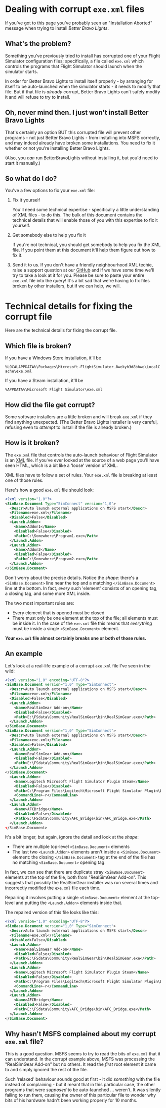 # Dealing with corrupt `exe.xml` files

If you've got to this page you've probably seen an "Installation Aborted" message when trying to install _Better Bravo Lights_.

## What's the problem?

Something you've previously tried to install has
corrupted one of your Flight Simulator configuration files; specifically, a file called `exe.xml` which controls the programs that Flight Simulator should launch when the simulator starts.

In order for Better Bravo Lights to install itself properly - by arranging for itself to be auto-launched when the simulator starts - it needs to modify that file. But if that file is _already_ corrupt, Better Bravo Lights can't safely modify it and will refuse to try to install.

## Oh, never mind then. I just won't install Better Bravo Lights

That's certainly an option BUT this corrupted file will prevent other programs - not just Better Bravo Lights - from installing into MSFS correctly, and may indeed already have broken some installations. You need to fix it whether or not you're installing Better Bravo Lights.

(Also, you _can_ run BetterBravoLights without installing it, but you'd need to start it manually.)

## So what do I do?

You've a few options to fix your `exe.xml` file:

1. Fix it yourself

   You'll need some technical expertise - specifically a little understanding of XML files - to do this. The bulk of this document contains the technical details that will enable those of you with this expertise to fix it yourself.

1. Get somebody else to help you fix it

   If you're not technical, you should get somebody to help you fix the XML file. If you point them at this document it'll help them figure out how to fix it.

1. Send it to us. If you don't have a friendly neighbourhood XML techie, raise a support question at our [GitHub](https://github.com/RoystonS/BetterBravoLights/issues/new/choose) and if we have some time we'll try to take a look at it for you. Please be sure to paste your entire `exe.xml` file into the query! It's a bit sad that we're having to fix files broken by other installers, but if we can help, we will.

# Technical details for fixing the corrupt file

Here are the technical details for fixing the corrupt file.

## Which file is broken?

If you have a Windows Store installation, it'll be

`%LOCALAPPDATA%\Packages\Microsoft.FlightSimulator_8wekyb3d8bbwe\LocalCache\exe.xml`

If you have a Steam installation, it'll be

`%APPDATA%\Microsoft Flight Simulator\exe.xml`

<!--
The Better Bravo Lights installer should have given you the precise path to the broken file; the path will vary from installation to installation.
-->

## How did the file get corrupt?

Some software installers are a little broken and will break `exe.xml` if they find anything unexpected. (The Better Bravo Lights installer is very careful, refusing even to _attempt_ to install if the file is already broken.)

## How is it broken?

The `exe.xml` file that controls the auto-launch behaviour of Flight Simulator is an [XML](https://en.wikipedia.org/wiki/XML) file. If you've ever looked at the source of a web page you'll have seen HTML, which is a bit like a 'loose' version of XML.

XML files have to follow a set of rules. Your `exe.xml` file is breaking at least one of those rules.

Here's how a good `exe.xml` file should look:

```xml
<?xml version="1.0"?>
<SimBase.Document Type="SimConnect" version="1,0">
  <Descr>Auto launch external applications on MSFS start</Descr>
  <Filename>exe.xml</Filename>
  <Disabled>False</Disabled>
  <Launch.Addon>
    <Name>Addon1</Name>
    <Disabled>False</Disabled>
    <Path>C:\Somewhere\Program1.exe</Path>
  </Launch.Addon>
  <Launch.Addon>
    <Name>Addon2</Name>
    <Disabled>False</Disabled>
    <Path>C:\Somewhere\Program2.exe</Path>
  </Launch.Addon>
</SimBase.Document>
```

Don't worry about the precise details. Notice the _shape_: there's a `<SimBase.Document>` line near the top and a matching `</SimBase.Document>` line at the bottom. In fact, _every_ such 'element' consists of an opening tag, a closing tag, and some more XML inside.

The two most important rules are:

- Every element that is opened must be closed
- There must only be one element at the top of the file; all elements must be inside it. In the case of the `exe.xml` file this means that _everything_ must be inside a single `<SimBase.Document>` element.

**Your `exe.xml` file almost certainly breaks one or both of those rules.**

## An example

Let's look at a real-life example of a corrupt `exe.xml` file I've seen in the wild:

```xml
<?xml version="1.0" encoding="UTF-8"?>
<SimBase.Document version="1,0" Type="SimConnect">
  <Descr>Auto launch external applications on MSFS start</Descr>
  <Filename>exe.xml</Filename>
  <Disabled>False</Disabled>
  <Launch.Addon>
    <Name>RealSimGear Add-on</Name>
    <Disabled>False</Disabled>
    <Path>E:\FSdata\Community\RealSimGear\bin\RealSimGear.exe</Path>
  </Launch.Addon>
</SimBase.Document>
<SimBase.Document version="1,0" Type="SimConnect">
  <Descr>Auto launch external applications on MSFS start</Descr>
  <Filename>exe.xml</Filename>
  <Disabled>False</Disabled>
  <Launch.Addon>
    <Name>RealSimGear Add-on</Name>
    <Disabled>False</Disabled>
    <Path>E:\FSdata\Community\RealSimGear\bin\RealSimGear.exe</Path>
  </Launch.Addon>
</SimBase.Document>
  <Launch.Addon>
    <Name>Logitech Microsoft Flight Simulator Plugin Steam</Name>
    <Disabled>False</Disabled>
    <Path>C:\Program Files\Logitech\Microsoft Flight Simulator Plugin\LogiMicrosoftFlightSimulator.exe</Path>
    <CommandLine>-r</CommandLine>
  </Launch.Addon>
  <Launch.Addon>
    <Name>AFCBridge</Name>
    <Disabled>False</Disabled>
    <Path>E:\FSdata\community\AFC_Bridge\bin\AFC_Bridge.exe</Path>
  </Launch.Addon>
</SimBase.Document>
```

It's a bit longer, but again, ignore the detail and look at the _shape_:

- There are multiple top-level `<SimBase.Document>` elements
- The last two `<Launch.Addon>` elements aren't inside a `<SimBase.Document>` element: the closing `</SimBase.Document>` tag at the end of the file has no matching `<SimBase.Document>` opening tag.

In fact, we can see that there are duplicate stray `<SimBase.Document>` elements at the top of the file, both from "RealSimGear Add-on". This suggests that possibly the RealSimGear installer was run several times and incorrectly modified the `exe.xml` file each time.

Repairing it involves putting a single `<SimBase.Document>` element at the top-level and putting the `<Launch.Addon>` elements inside that.

The repaired version of this file looks like this:

```xml
<?xml version="1.0" encoding="UTF-8"?>
<SimBase.Document version="1,0" Type="SimConnect">
  <Descr>Auto launch external applications on MSFS start</Descr>
  <Filename>exe.xml</Filename>
  <Disabled>False</Disabled>
  <Launch.Addon>
    <Name>RealSimGear Add-on</Name>
    <Disabled>False</Disabled>
    <Path>E:\FSdata\Community\RealSimGear\bin\RealSimGear.exe</Path>
  </Launch.Addon>
  <Launch.Addon>
    <Name>Logitech Microsoft Flight Simulator Plugin Steam</Name>
    <Disabled>False</Disabled>
    <Path>C:\Program Files\Logitech\Microsoft Flight Simulator Plugin\LogiMicrosoftFlightSimulator.exe</Path>
    <CommandLine>-r</CommandLine>
  </Launch.Addon>
  <Launch.Addon>
    <Name>AFCBridge</Name>
    <Disabled>False</Disabled>
    <Path>E:\FSdata\Community\AFC_Bridge\bin\AFC_Bridge.exe</Path>
  </Launch.Addon>
</SimBase.Document>
```

## Why hasn't MSFS complained about my corrupt `exe.xml` file?

This is a good question. MSFS seems to try to read the bits of `exe.xml` that it can understand. In the corrupt example above, MSFS was processing the "RealSimGear Add-on" but no others. It read the _first_ root element it came to and simply ignored the rest of the file.

Such 'relaxed' behaviour sounds good at first - it did _something_ with the file instead of complaining - but it meant that in this particular case, the other programs that were _supposed_ to be auto-launched ... weren't. It was silently failing to run them, causing the owner of this particular file to wonder why bits of his hardware hadn't been working properly for 10 months.
